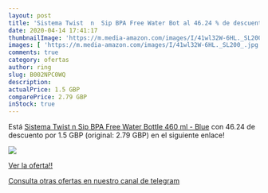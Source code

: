 ```yaml
---
layout: post
title: 'Sistema Twist  n  Sip BPA Free Water Bot al 46.24 % de descuento'
date: 2020-04-14 17:41:17
thumbnailImage: 'https://m.media-amazon.com/images/I/41wl32W-6HL._SL200_.jpg'
images: [ 'https://m.media-amazon.com/images/I/41wl32W-6HL._SL200_.jpg' ]
comments: true
category: ofertas
author: ring
slug: B002NPC0WQ
description:
actualPrice: 1.5 GBP
comparePrice: 2.79 GBP
inStock: true
---
```


Está [Sistema Twist  n  Sip BPA Free Water Bottle  460 ml - Blue](https://www.amazon.com/dp/B002NPC0WQ/?tag=redken08-20) con 46.24 de descuento por 1.5 GBP (original: 2.79 GBP) en el siguiente enlace!

[![](https://m.media-amazon.com/images/I/41wl32W-6HL._SL200_.jpg)](https://www.amazon.com/dp/B002NPC0WQ/?tag=redken08-20)

[Ver la oferta!!](https://www.amazon.com/dp/B002NPC0WQ/?tag=redken08-20)

[Consulta otras ofertas en nuestro canal de telegram](https://t.me/s/ofertas25)
